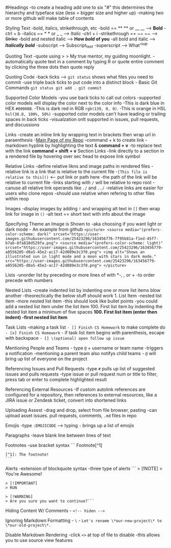 #Headings
    -to create a heading add one to six "#" this determines the hierarchy and typeface size (less = bigger size and higher up)
    -making two or more github will make table of contents

Styling Text
    -bold, italics, strikethrough, etc
    -bold == ** ** or __ __ --> **Bold**
        -ctrl + b
    -italics == * * or _ _ --> _Italic_
        -ctrl + i
    -strikethrough == ~~ ~~ --> ~~Strike~~
    -bold and nested italic --> **How _bold_ of you**
    -all bold and italic  --> ***Italically bold***
    -subscript --> Subscript<sub>text</sub>
    -superscript --> What'<sup>sup</sup>

Quoting Text
    -quote using >
        > My true mentor, my guiding moonlight.
    -automatically quote text in a comment by typing R or quote entire comment by clicking the three dots then quote reply

Quoting Code
    -back ticks --> `git status` shows what files you need to commit
    -use triple back ticks to put code into a distinct block
    - Basic Git Commands
      ```
      git status
      git add .
      git commit
      ```

Supported Color Models
    -you use back ticks to call out colors
        -supported color models will display the color next to the color info
        -This is dark blue in HEX `#00008B`.
        -This is dark red in RGB `rgb(139, 0, 0)`.
        -This is orange in HSL `hsl(38.8, 100%, 50%)`
        -supported color models can't have leading or trailing spaces in back ticks
        -visualzation onlt supported in issues, pull requests, and discussions

Links
    -create an inline link by wrapping text in brackets then wrap url in paraenthesis
        -[Main Page of my Repo](https://github.com/cammaicey/startup)
        -command + k to create link
    -markdown hyplink by highlighting the text & **command + v**
    -to replace text with the link **command + shift + v**
Section Links
    -link directly to a section in a rendered file by hovering over sec head to expose link symbol

Relative Links
    -define relative likns and image paths in rendered files
    -relative link is a link that is relative to the current file
        -`[This file is relative to this]()` <-- put link or path here
    -the path of the link will be relative to current file
    -links starting with `/` will be relative to repo root
    -canuse all relative link operands like `./` and `../`
    -relative links are easier for users who clone repos
        -should use relative when refering to other files within reop

Images
    -display images by adding `!` and wrapping alt text in `[]` then wrap link for image in `()`
        -alt text == short text with info about the image

Specifying Theme an Image is Shown to
    -aka choosing if you want light or dark mode
    - An example from github
    ```
    <picture>
        <source media="(prefers-color-scheme: dark)" srcset="https://user-images.githubusercontent.com/25423296/163456776-7f95b81a-f1ed-45f7-b7ab-8fa810d529fa.png">
         <source media="(prefers-color-scheme: light)" srcset="https://user-images.githubusercontent.com/25423296/163456779-a8556205-d0a5-45e2-ac17-42d089e3c3f8.png">
        <img alt="Shows an illustrated sun in light mode and a moon with stars in dark mode." src="https://user-images.githubusercontent.com/25423296/163456779-a8556205-d0a5-45e2-ac17-42d089e3c3f8.png">
    </picture>
    ```

Lists
    -unorder list by preceding or more lines of with **-, *, or +**
    -to order precede with numbers

Nested Lists
    -create indented list by indenting one or more list items blow another
    -theorectically the below stuff should work
    1. List Item
        -nested list item
            -more nested list item
    -this should look like bullet points
    -you could add a nested list item under the list item 100. First list item by indenting the nested list item a minimum of five spaces **100. First list item (enter then indent) -first nested list item**

Task Lists
    -making a task list `- [] Finish CS Homework` to make complete do `- [x] Finish CS Homework`
    - if task list item begins with parenthesis, escape with backspace
    `- [] \(optional) open follow up issue`

Mentioning People and Teams
    - type `@` + username or team name
        -triggers a notification
    -mentioning a parent team also notifys child teams
    - `@` will bring up list of everyone on the project

Referencing Issues and Pull Requests
    -type `#` pulls up list of suggested issues and pulls requests
    -type issue or pull request num or title to filter, press tab or enter to complete highlighted result

Referencing External Resources
    -If custom autolink references are configured for a repository, then references to external resources, like a JIRA issue or Zendesk ticket, convert into shortened links

Uploading Assest
    -drag and drop, select from file browser, pasting
    -can upload asset issues. pull requests, comments, `.md` files in repo

Emojis
    -type `:EMOJICODE` --> typing `:` brings up a list of emojis

Paragraphs
    -leave blank line between lines of text

Footnotes
    -use bracket syntax
    ```
    Footnote[^1]

    [^1]: The footnote!
    ```

Alerts
    -extension of blockquote syntax
    -three type of alerts
    ```
    > [!NOTE]
    > You're Awesome!

    > [!IMPORTANT]
    > RUN

    > [!WARNING]
    > Are you sure you want to continue?```

Hiding Content W/ Comments
    - `<!-- hiden -->`

Ignoring Markdown Formatting
    - `\`
    - `Let's rename \*our-new-project\* to \*our-old-project\*.`

Disable Markdown Rendering
    -click `<>` at top of file to disable
    -this allows you to use source view features